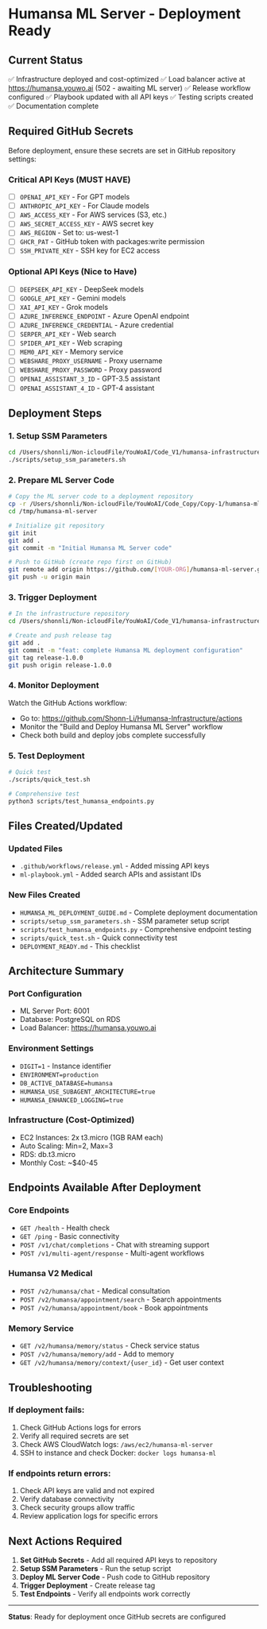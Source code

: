 # Humansa ML Server - Deployment Ready

## Current Status
✅ Infrastructure deployed and cost-optimized
✅ Load balancer active at https://humansa.youwo.ai (502 - awaiting ML server)
✅ Release workflow configured
✅ Playbook updated with all API keys
✅ Testing scripts created
✅ Documentation complete

## Required GitHub Secrets

Before deployment, ensure these secrets are set in GitHub repository settings:

### Critical API Keys (MUST HAVE)
- [ ] `OPENAI_API_KEY` - For GPT models
- [ ] `ANTHROPIC_API_KEY` - For Claude models
- [ ] `AWS_ACCESS_KEY` - For AWS services (S3, etc.)
- [ ] `AWS_SECRET_ACCESS_KEY` - AWS secret key
- [ ] `AWS_REGION` - Set to: us-west-1
- [ ] `GHCR_PAT` - GitHub token with packages:write permission
- [ ] `SSH_PRIVATE_KEY` - SSH key for EC2 access

### Optional API Keys (Nice to Have)
- [ ] `DEEPSEEK_API_KEY` - DeepSeek models
- [ ] `GOOGLE_API_KEY` - Gemini models
- [ ] `XAI_API_KEY` - Grok models
- [ ] `AZURE_INFERENCE_ENDPOINT` - Azure OpenAI endpoint
- [ ] `AZURE_INFERENCE_CREDENTIAL` - Azure credential
- [ ] `SERPER_API_KEY` - Web search
- [ ] `SPIDER_API_KEY` - Web scraping
- [ ] `MEM0_API_KEY` - Memory service
- [ ] `WEBSHARE_PROXY_USERNAME` - Proxy username
- [ ] `WEBSHARE_PROXY_PASSWORD` - Proxy password
- [ ] `OPENAI_ASSISTANT_3_ID` - GPT-3.5 assistant
- [ ] `OPENAI_ASSISTANT_4_ID` - GPT-4 assistant

## Deployment Steps

### 1. Setup SSM Parameters
```bash
cd /Users/shonnli/Non-icloudFile/YouWoAI/Code_V1/humansa-infrastructure
./scripts/setup_ssm_parameters.sh
```

### 2. Prepare ML Server Code
```bash
# Copy the ML server code to a deployment repository
cp -r /Users/shonnli/Non-icloudFile/YouWoAI/Code_Copy/Copy-1/humansa-ml-server /tmp/
cd /tmp/humansa-ml-server

# Initialize git repository
git init
git add .
git commit -m "Initial Humansa ML Server code"

# Push to GitHub (create repo first on GitHub)
git remote add origin https://github.com/[YOUR-ORG]/humansa-ml-server.git
git push -u origin main
```

### 3. Trigger Deployment
```bash
# In the infrastructure repository
cd /Users/shonnli/Non-icloudFile/YouWoAI/Code_V1/humansa-infrastructure

# Create and push release tag
git add .
git commit -m "feat: complete Humansa ML deployment configuration"
git tag release-1.0.0
git push origin release-1.0.0
```

### 4. Monitor Deployment
Watch the GitHub Actions workflow:
- Go to: https://github.com/Shonn-Li/Humansa-Infrastructure/actions
- Monitor the "Build and Deploy Humansa ML Server" workflow
- Check both build and deploy jobs complete successfully

### 5. Test Deployment
```bash
# Quick test
./scripts/quick_test.sh

# Comprehensive test
python3 scripts/test_humansa_endpoints.py
```

## Files Created/Updated

### Updated Files
- `.github/workflows/release.yml` - Added missing API keys
- `ml-playbook.yml` - Added search APIs and assistant IDs

### New Files Created
- `HUMANSA_ML_DEPLOYMENT_GUIDE.md` - Complete deployment documentation
- `scripts/setup_ssm_parameters.sh` - SSM parameter setup script
- `scripts/test_humansa_endpoints.py` - Comprehensive endpoint testing
- `scripts/quick_test.sh` - Quick connectivity test
- `DEPLOYMENT_READY.md` - This checklist

## Architecture Summary

### Port Configuration
- ML Server Port: 6001
- Database: PostgreSQL on RDS
- Load Balancer: https://humansa.youwo.ai

### Environment Settings
- `DIGIT=1` - Instance identifier
- `ENVIRONMENT=production`
- `DB_ACTIVE_DATABASE=humansa`
- `HUMANSA_USE_SUBAGENT_ARCHITECTURE=true`
- `HUMANSA_ENHANCED_LOGGING=true`

### Infrastructure (Cost-Optimized)
- EC2 Instances: 2x t3.micro (1GB RAM each)
- Auto Scaling: Min=2, Max=3
- RDS: db.t3.micro
- Monthly Cost: ~$40-45

## Endpoints Available After Deployment

### Core Endpoints
- `GET /health` - Health check
- `GET /ping` - Basic connectivity
- `POST /v1/chat/completions` - Chat with streaming support
- `POST /v1/multi-agent/response` - Multi-agent workflows

### Humansa V2 Medical
- `POST /v2/humansa/chat` - Medical consultation
- `POST /v2/humansa/appointment/search` - Search appointments
- `POST /v2/humansa/appointment/book` - Book appointments

### Memory Service
- `GET /v2/humansa/memory/status` - Check service status
- `POST /v2/humansa/memory/add` - Add to memory
- `GET /v2/humansa/memory/context/{user_id}` - Get user context

## Troubleshooting

### If deployment fails:
1. Check GitHub Actions logs for errors
2. Verify all required secrets are set
3. Check AWS CloudWatch logs: `/aws/ec2/humansa-ml-server`
4. SSH to instance and check Docker: `docker logs humansa-ml`

### If endpoints return errors:
1. Check API keys are valid and not expired
2. Verify database connectivity
3. Check security groups allow traffic
4. Review application logs for specific errors

## Next Actions Required

1. **Set GitHub Secrets** - Add all required API keys to repository
2. **Setup SSM Parameters** - Run the setup script
3. **Deploy ML Server Code** - Push code to GitHub repository
4. **Trigger Deployment** - Create release tag
5. **Test Endpoints** - Verify all endpoints work correctly

---
**Status**: Ready for deployment once GitHub secrets are configured